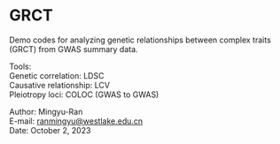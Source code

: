 # GRCT
Demo codes for analyzing genetic relationships between complex traits (GRCT) from GWAS summary data.  
  
Tools:  
Genetic correlation: LDSC  
Causative relationship: LCV  
Pleiotropy loci: COLOC (GWAS to GWAS)  
  
Author: Mingyu-Ran  
E-mail: ranmingyu@westlake.edu.cn  
Date: October 2, 2023
